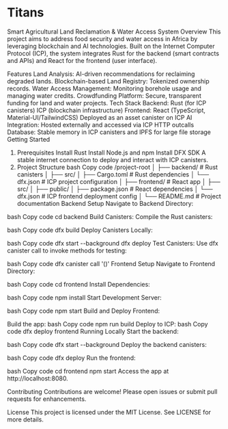 # Titans
Smart Agricultural Land Reclamation & Water Access System
Overview
This project aims to address food security and water access in Africa by leveraging blockchain and AI technologies. Built on the Internet Computer Protocol (ICP), the system integrates Rust for the backend (smart contracts and APIs) and React for the frontend (user interface).

Features
Land Analysis: AI-driven recommendations for reclaiming degraded lands.
Blockchain-based Land Registry: Tokenized ownership records.
Water Access Management: Monitoring borehole usage and managing water credits.
Crowdfunding Platform: Secure, transparent funding for land and water projects.
Tech Stack
Backend:
Rust (for ICP canisters)
ICP (blockchain infrastructure)
Frontend:
React (TypeScript, Material-UI/TailwindCSS)
Deployed as an asset canister on ICP
AI Integration:
Hosted externally and accessed via ICP HTTP outcalls
Database:
Stable memory in ICP canisters and IPFS for large file storage
Getting Started
1. Prerequisites
Install Rust
Install Node.js and npm
Install DFX SDK
A stable internet connection to deploy and interact with ICP canisters.
2. Project Structure
bash
Copy code
/project-root
│
├── backend/          # Rust canisters
│   ├── src/
│   ├── Cargo.toml    # Rust dependencies
│   └── dfx.json      # ICP project configuration
│
├── frontend/         # React app
│   ├── src/
│   ├── public/
│   ├── package.json  # React dependencies
│   └── dfx.json      # ICP frontend deployment config
│
└── README.md         # Project documentation
Backend Setup
Navigate to Backend Directory:

bash
Copy code
cd backend
Build Canisters: Compile the Rust canisters:

bash
Copy code
dfx build
Deploy Canisters Locally:

bash
Copy code
dfx start --background
dfx deploy
Test Canisters: Use dfx canister call to invoke methods for testing:

bash
Copy code
dfx canister call <canister-name> <method-name> '(<arguments>)'
Frontend Setup
Navigate to Frontend Directory:

bash
Copy code
cd frontend
Install Dependencies:

bash
Copy code
npm install
Start Development Server:

bash
Copy code
npm start
Build and Deploy Frontend:

Build the app:
bash
Copy code
npm run build
Deploy to ICP:
bash
Copy code
dfx deploy frontend
Running Locally
Start the backend:

bash
Copy code
dfx start --background
Deploy the backend canisters:

bash
Copy code
dfx deploy
Run the frontend:

bash
Copy code
cd frontend
npm start
Access the app at http://localhost:8080.

Contributing
Contributions are welcome! Please open issues or submit pull requests for enhancements.

License
This project is licensed under the MIT License. See LICENSE for more details.

